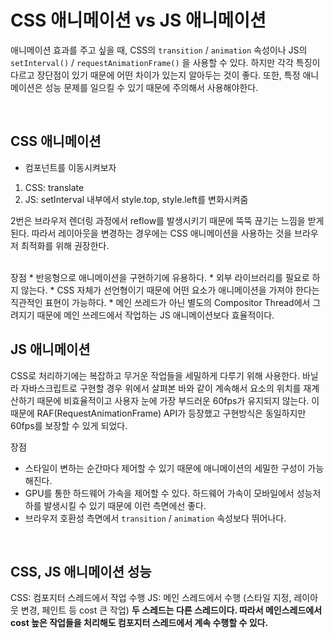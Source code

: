 # CSS 애니메이션 vs JS 애니메이션

애니메이션 효과를 주고 싶을 때, CSS의 `transition` / `animation` 속성이나 JS의 `setInterval()` / `requestAnimationFrame()` 을 사용할 수 있다. 하지만 각각 특징이 다르고 장단점이 있기 때문에 어떤 차이가 있는지 알아두는 것이 좋다. 또한, 특정 애니메이션은 성능 문제를 일으킬 수 있기 때문에 주의해서 사용해야한다.

<br>

## CSS 애니메이션

- 컴포넌트를 이동시켜보자
1. CSS: translate
2. JS: setInterval 내부에서 style.top, style.left를 변화시켜줌

2번은 브라우저 렌더링 과정에서 reflow를 발생시키기 때문에 뚝뚝 끊기는 느낌을 받게 된다. 따라서 레이아웃을 변경하는 경우에는 CSS 애니메이션을 사용하는 것을 브라우저 최적화를 위해 권장한다.

<br>
장점
* 반응형으로 애니메이션을 구현하기에 유용하다.
* 외부 라이브러리를 필요로 하지 않는다.
* CSS 자체가 선언형이기 때문에 어떤 요소가 애니메이션을 가져야 한다는 직관적인 표현이 가능하다.
* 메인 쓰레드가 아닌 별도의 Compositor Thread에서 그려지기 때문에 메인 쓰레드에서 작업하는 JS 애니메이션보다 효율적이다.

<br>

## JS 애니메이션

CSS로 처리하기에는 복잡하고 무거운 작업들을 세밀하게 다루기 위해 사용한다. 바닐라 자바스크립트로 구현할 경우 위에서 살펴본 바와 같이 계속해서 요소의 위치를 재계산하기 때문에 비효율적이고 사용자 눈에 가장 부드러운 60fps가 유지되지 않는다. 이때문에 RAF(RequestAnimationFrame) API가 등장했고 구현방식은 동일하지만 60fps를 보장할 수 있게 되었다. 

장점
* 스타일이 변하는 순간마다 제어할 수 있기 때문에 애니메이션의 세밀한 구성이 가능해진다.
* GPU를 통한 하드웨어 가속을 제어할 수 있다. 하드웨어 가속이 모바일에서 성능저하를 발생시킬 수 있기 때문에 이런 측면에선 좋다.
* 브라우저 호환성 측면에서 `transition` / `animation` 속성보다 뛰어나다.

<br>

## CSS, JS 애니메이션 성능

CSS: 컴포지터 스레드에서 작업 수행
JS: 메인 스레드에서 수행 (스타일 지정, 레이아웃 변경, 페인트 등 cost 큰 작업)
**두 스레드는 다른 스레드이다. 따라서 메인스레드에서 cost 높은 작업들을 처리해도 컴포지터 스레드에서 계속 수행할 수 있다.**
